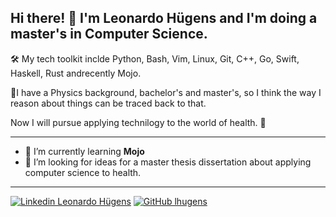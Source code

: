 ## Hi there! 👋 I'm Leonardo Hügens and I'm doing a master's in Computer Science.

🛠️ My tech toolkit inclde Python, Bash, Vim, Linux, Git, C++, Go, Swift, Haskell, Rust andrecently Mojo.

🧠I have a Physics background, bachelor's and master's, so I think the way I reason about things can be traced back to that.

Now I will pursue applying technilogy to the world of health. 🌟

---

- 🌱 I’m currently learning **Mojo**
- 🤔 I’m looking for ideas for a master thesis dissertation about applying computer science to health.

---

[![Linkedin Leonardo Hügens](https://img.shields.io/github/followers/gkhan205?label=follow&style=social)](https://www.linkedin.com/in/leonardohugens/)
[![GitHub lhugens](https://img.shields.io/github/followers/gkhan205?label=follow&style=social)](https://github.com/lhugens)
